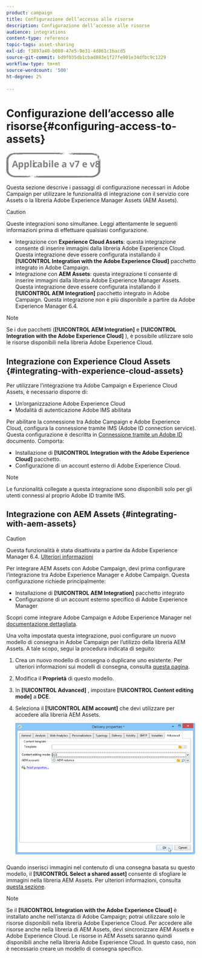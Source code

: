 ```yaml
---
product: campaign
title: Configurazione dell’accesso alle risorse
description: Configurazione dell’accesso alle risorse
audience: integrations
content-type: reference
topic-tags: asset-sharing
exl-id: f3897a40-b080-47e5-9e31-4d861c1bacd5
source-git-commit: bd9f035db1cbad883e1f27fe901e34dfbc9c1229
workflow-type: tm+mt
source-wordcount: '500'
ht-degree: 2%

---
```


# Configurazione dell’accesso alle risorse{#configuring-access-to-assets}

![](../../assets/common.svg)

Questa sezione descrive i passaggi di configurazione necessari in Adobe Campaign per utilizzare le funzionalità di integrazione con il servizio core Assets o la libreria Adobe Experience Manager Assets (AEM Assets).

>[!CAUTION]
>
>Queste integrazioni sono simultanee. Leggi attentamente le seguenti informazioni prima di effettuare qualsiasi configurazione.

* Integrazione con **Experience Cloud Assets**: questa integrazione consente di inserire immagini dalla libreria Adobe Experience Cloud. Questa integrazione deve essere configurata installando il **[!UICONTROL Integration with the Adobe Experience Cloud]** pacchetto integrato in Adobe Campaign.
* Integrazione con **AEM Assets**: questa integrazione ti consente di inserire immagini dalla libreria Adobe Experience Manager Assets. Questa integrazione deve essere configurata installando il **[!UICONTROL AEM Integration]** pacchetto integrato in Adobe Campaign. Questa integrazione non è più disponibile a partire da Adobe Experience Manager 6.4.

>[!NOTE]
>
>Se i due pacchetti (**[!UICONTROL AEM Integration]** e **[!UICONTROL Integration with the Adobe Experience Cloud]** ), è possibile utilizzare solo le risorse disponibili nella libreria Adobe Experience Cloud.

## Integrazione con Experience Cloud Assets {#integrating-with-experience-cloud-assets}

Per utilizzare l’integrazione tra Adobe Campaign e Experience Cloud Assets, è necessario disporre di:

* Un’organizzazione Adobe Experience Cloud
* Modalità di autenticazione Adobe IMS abilitata

Per abilitare la connessione tra Adobe Campaign e Adobe Experience Cloud, configura la connessione tramite IMS (Adobe ID connection service). Questa configurazione è descritta in [Connessione tramite un Adobe ID](../../integrations/using/about-adobe-id.md) documento. Comporta:

* Installazione di **[!UICONTROL Integration with the Adobe Experience Cloud]** pacchetto.
* Configurazione di un account esterno di Adobe Experience Cloud.

>[!NOTE]
>
>Le funzionalità collegate a questa integrazione sono disponibili solo per gli utenti connessi al proprio Adobe ID tramite IMS.

## Integrazione con AEM Assets {#integrating-with-aem-assets}


>[!CAUTION]
>
>Questa funzionalità è stata disattivata a partire da Adobe Experience Manager 6.4. [Ulteriori informazioni](https://experienceleague.adobe.com/docs/experience-manager-64/release-notes/deprecated-removed-features.html?lang=en#removed-features)

Per integrare AEM Assets con Adobe Campaign, devi prima configurare l’integrazione tra Adobe Experience Manager e Adobe Campaign. Questa configurazione richiede principalmente:

* Installazione di **[!UICONTROL AEM Integration]** pacchetto integrato
* Configurazione di un account esterno specifico di Adobe Experience Manager

Scopri come integrare Adobe Campaign e Adobe Experience Manager nel [documentazione dettagliata](../../integrations/using/about-adobe-experience-manager.md).

Una volta impostata questa integrazione, puoi configurare un nuovo modello di consegna in Adobe Campaign per l’utilizzo della libreria AEM Assets. A tale scopo, segui la procedura indicata di seguito:

1. Crea un nuovo modello di consegna o duplicane uno esistente. Per ulteriori informazioni sui modelli di consegna, consulta [questa pagina](../../delivery/using/about-templates.md).
1. Modifica il **Proprietà** di questo modello.
1. In **[!UICONTROL Advanced]** , impostare **[!UICONTROL Content editing mode]** a **DCE**.
1. Seleziona il **[!UICONTROL AEM account]** che devi utilizzare per accedere alla libreria AEM Assets.

   ![](assets/dam_aem_assets1.png)

Quando inserisci immagini nel contenuto di una consegna basata su questo modello, il **[!UICONTROL Select a shared asset]** consente di sfogliare le immagini nella libreria AEM Assets. Per ulteriori informazioni, consulta [questa sezione](../../integrations/using/inserting-a-shared-asset.md).

>[!NOTE]
>
>Se il **[!UICONTROL Integration with the Adobe Experience Cloud]** è installato anche nell’istanza di Adobe Campaign; potrai utilizzare solo le risorse disponibili nella libreria Adobe Experience Cloud. Per accedere alle risorse anche nella libreria di AEM Assets, devi sincronizzare AEM Assets e Adobe Experience Cloud. Le risorse in AEM Assets saranno quindi disponibili anche nella libreria Adobe Experience Cloud. In questo caso, non è necessario creare un modello di consegna specifico.
